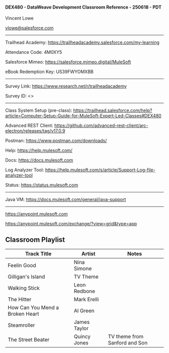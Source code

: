 #### DEX480 - DataWeave Development Classroom Reference - 250618 - PDT

Vincent Lowe

vlowe@salesforce.com

-------------------------------------------------------------------------------------------------------------------
Trailhead Academy:			https://trailheadacademy.salesforce.com/my-learning

Attendance Code:			   4M0XY5

Salesforce Mimeo:		      https://salesforce.mimeo.digital/MuleSoft

eBook Redemption Key:		US39FWYOMXBB

-------------------------------------------------------------------------------------------------------------------
Survey Link:				https://www.research.net/r/trailheadacademy

Survey ID:				<<survey ID>>

-------------------------------------------------------------------------------------------------------------------
Class System Setup (pre-class): https://trailhead.salesforce.com/help?article=Computer-Setup-Guide-for-MuleSoft-Expert-Led-Classes#DEX480

Advanced REST Client:
https://github.com/advanced-rest-client/arc-electron/releases/tag/v17.0.9

Postman:
https://www.postman.com/downloads/

Help:
https://help.mulesoft.com/

Docs:
https://docs.mulesoft.com

Log Analyzer Tool:
https://help.mulesoft.com/s/article/Support-Log-file-analyzer-tool

Status:
https://status.mulesoft.com 
   
------------------------------------------------------------------------------
Java VM: https://docs.mulesoft.com/general/java-support

------------------------------------------------------------------------------
https://anypoint.mulesoft.com

https://anypoint.mulesoft.com/exchange/?view=grid&type=app

Classroom Playlist
-------------------------------------------------------------------------------------------------------------------
|Track Title|Artist|Notes|
|-----------|------|-----|
|Feelin Good|Nina Simone||
|Gilligan's Island|TV Theme||
|Walking Stick|Leon Redbone||
|The Hitter|Mark Erelli||
|How Can You Mend a Broken Heart|Al Green||
|Steamroller|James Taylor||
|The Street Beater|Quincy Jones|TV theme from Sanford and Son|



